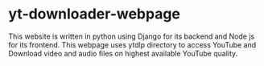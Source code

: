 # yt-downloader-webpage
This website is written in python using Django for its backend and Node js for its frontend. This webpage uses ytdlp directory to access YouTube and Download video and audio files on highest available YouTube quality.

